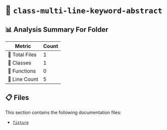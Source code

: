 # 📁 `class-multi-line-keyword-abstract`

## 📊 Analysis Summary For Folder

| Metric | Count |
|--------|-------|
| 📁 Total Files | 1 |
| 🧱 Classes | 1 |
| 🔧 Functions | 0 |
| 🔢 Line Count | 5 |


## 📋 Files

This section contains the following documentation files:

- [`fixture`](./fixture.md)